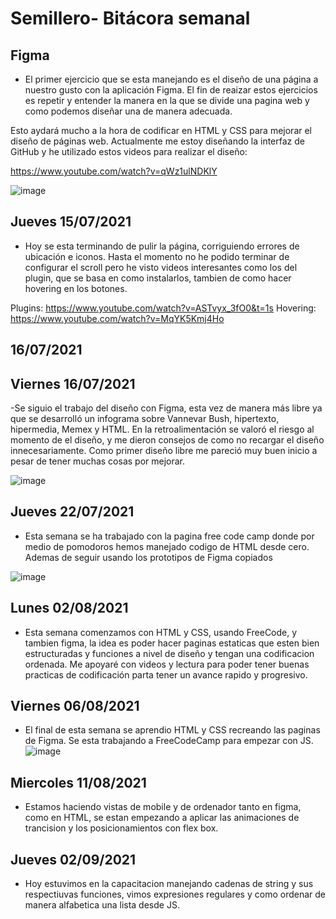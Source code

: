 # Semillero- Bitácora semanal

## Figma

- El primer ejercicio que se esta manejando es el diseño de una página a nuestro gusto con la aplicación Figma. El fin de reaizar estos ejercicios es repetir y entender la manera en la que se divide una pagina web y como podemos diseñar una de manera adecuada.

Esto aydará mucho a la hora de codificar en HTML y CSS para mejorar el diseño de páginas web. Actualmente me estoy diseñando la interfaz de GitHub y he utilizado estos videos para realizar el diseño:

https://www.youtube.com/watch?v=qWz1ulNDKlY

![image](https://user-images.githubusercontent.com/58794286/125465176-1f3646ac-a04d-4e0c-bbd8-82cd9a629e7f.png)

## Jueves 15/07/2021

- Hoy se esta terminando de pulir la página, corriguiendo errores de ubicación e iconos. Hasta el momento no he podido terminar de configurar el scroll pero he visto videos interesantes como los del plugin, que se basa en como instalarlos, tambien de como hacer hovering en los botones.

Plugins: https://www.youtube.com/watch?v=ASTvyx_3fO0&t=1s
Hovering: https://www.youtube.com/watch?v=MqYK5Kmj4Ho


## 16/07/2021

## Viernes 16/07/2021

-Se siguio el trabajo del diseño con Figma, esta vez de manera más libre ya que se desarrolló un infograma sobre Vannevar Bush, hipertexto, hipermedia, Memex y HTML. En la retroalimentación se valoró el riesgo al momento de el diseño, y me dieron consejos de como no recargar el diseño innecesariamente. Como primer diseño libre me pareció muy buen inicio a pesar de tener muchas cosas por mejorar.

![image](https://user-images.githubusercontent.com/58794286/126016055-231bc268-91c5-47ec-9fa7-f4694ee53c9c.png)

## Jueves 22/07/2021

- Esta semana se ha trabajado con la pagina free code camp donde por medio de pomodoros hemos manejado codigo de HTML desde cero. Ademas de seguir usando los prototipos de Figma copiados

![image](https://user-images.githubusercontent.com/58794286/126648333-65980fed-3830-45e3-8b50-5147de5eef72.png)

## Lunes 02/08/2021

- Esta semana comenzamos con HTML y CSS, usando FreeCode, y tambien figma, la idea es poder hacer paginas estaticas que esten bien estructuradas y funciones a nivel de diseño y tengan una codificacion ordenada. Me apoyaré con videos y lectura para poder tener buenas practicas de codificación parta tener un avance rapido y progresivo.
 
## Viernes 06/08/2021

- El final de esta semana se aprendio HTML y CSS recreando las paginas de Figma. Se esta trabajando a FreeCodeCamp para empezar con JS.
![image](https://user-images.githubusercontent.com/58794286/128572403-f19b32dd-a000-47ee-b08f-2b1f0608937b.png)

## Miercoles 11/08/2021

- Estamos haciendo vistas de mobile y de ordenador tanto en figma, como en HTML, se estan empezando a aplicar las animaciones de trancision y los posicionamientos con flex box.

## Jueves 02/09/2021

- Hoy estuvimos en la capacitacion manejando cadenas de string y sus respectiuvas funciones, vimos expresiones regulares y como ordenar de manera alfabetica una lista desde JS.
